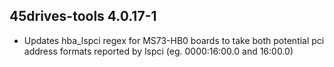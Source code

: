 ## 45drives-tools 4.0.17-1

* Updates hba_lspci regex for MS73-HB0 boards to take both potential pci address formats reported by lspci (eg. 0000:16:00.0 and 16:00.0)